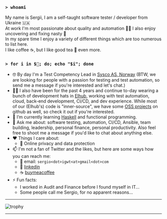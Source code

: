 ### `> whoami`

My name is Sergii, I am a self-taught software tester / developer from Ukraine 🇺🇦  
At work I'm most passionate about quality and automation 🦹‍♂️ I also enjoy uncovering and fixing nasty 🐞  
In my spare time I enjoy a variety of different things which are too numerous to list here.  
I like coffee ☕, but I like good tea 🍵 even more.

### `> for i in $🚅; do; echo "$i"; done`

- 🤓 By day I'm a Test Competency Lead in [Sysco AS, Norway](https://sysco.no/) (BTW, we are looking for people with a passion for testing and test automation, so send me a message if you're interested and let's chat.)
- 👨‍💻 I also have been for the past 4 years and continue to-day wearing a bunch of development hats in [Elhub](https://elhub.no), working with test automation, cloud, back-end development, CI/CD, and dev experience. While most of our (Elhub's) code is "inner-source", we have some [OSS projects](https://github.com/orgs/elhub/repositories) on github as well, so check it out if you're interested.
- 🌱 I’m currently learning [Haskell](https://www.haskell.org/) and functional programming.
- 💬 Ask me about: software testing, automation, CI/CD, Ansible, team building, leadership, personal finance, personal productivity. Also feel free to shoot me a message if you'd like to chat about anything else.
- ❤️  Things I care about:
  - 🔏 Online privacy and data protection
- 📫 I'm not a fan of Twitter and the likes, but here are some ways how you can reach me:
    - 📨 email: `sergio<dot>igwt<at>gmail<dot>com`
    - 💼 [linkedin](https://www.linkedin.com/in/serpro69/)
    - ☕ [buymeacoffee](https://www.buymeacoffee.com/serpro69)
- ⚡ Fun facts:
    - I worked in Audit and Finance before I found myself in IT...
    - Some people call me Sergio, for no apparent reasons...


---

![trophy](https://github-profile-trophy.vercel.app/?username=serpro69&theme=nord&no-bg=true)

---

<!--
**serpro69/serpro69** is a ✨ _special_ ✨ repository because its `README.md` (this file) appears on your GitHub profile.

Here are some ideas to get you started:

- 🔭 I’m currently working on ...
- 🌱 I’m currently learning ...
- 👯 I’m looking to collaborate on ...
- 🤔 I’m looking for help with ...
- 💬 Ask me about ...
- 📫 How to reach me: ...
- 😄 Pronouns: ...
- ⚡ Fun fact: ...
-->

<!--
Useful links:
- emojipedia:  https://emojipedia.org/
- emojis wiki: https://emojis.wiki/
- emojidb:     https://emojidb.org/
-->
